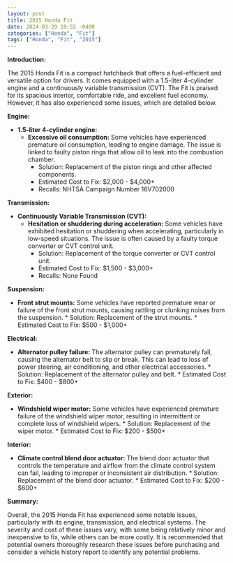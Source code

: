 ```yaml
---
layout: post
title: 2015 Honda Fit
date: 2024-03-29 19:55 -0400
categories: ["Honda", "Fit"]
tags: ["Honda", "Fit", "2015"]
---
```

**Introduction:**

The 2015 Honda Fit is a compact hatchback that offers a fuel-efficient and versatile option for drivers. It comes equipped with a 1.5-liter 4-cylinder engine and a continuously variable transmission (CVT). The Fit is praised for its spacious interior, comfortable ride, and excellent fuel economy. However, it has also experienced some issues, which are detailed below.

**Engine:**

* **1.5-liter 4-cylinder engine:**
    * **Excessive oil consumption:** Some vehicles have experienced premature oil consumption, leading to engine damage. The issue is linked to faulty piston rings that allow oil to leak into the combustion chamber.
      * Solution: Replacement of the piston rings and other affected components.
      * Estimated Cost to Fix: $2,000 - $4,000+
      * Recalls: NHTSA Campaign Number 16V702000

**Transmission:**

* **Continuously Variable Transmission (CVT):**
    * **Hesitation or shuddering during acceleration:** Some vehicles have exhibited hesitation or shuddering when accelerating, particularly in low-speed situations. The issue is often caused by a faulty torque converter or CVT control unit.
      * Solution: Replacement of the torque converter or CVT control unit.
      * Estimated Cost to Fix: $1,500 - $3,000+
      * Recalls: None Found

**Suspension:**

* **Front strut mounts:** Some vehicles have reported premature wear or failure of the front strut mounts, causing rattling or clunking noises from the suspension.
      * Solution: Replacement of the strut mounts.
      * Estimated Cost to Fix: $500 - $1,000+

**Electrical:**

* **Alternator pulley failure:** The alternator pulley can prematurely fail, causing the alternator belt to slip or break. This can lead to loss of power steering, air conditioning, and other electrical accessories.
      * Solution: Replacement of the alternator pulley and belt.
      * Estimated Cost to Fix: $400 - $800+

**Exterior:**

* **Windshield wiper motor:** Some vehicles have experienced premature failure of the windshield wiper motor, resulting in intermittent or complete loss of windshield wipers.
      * Solution: Replacement of the wiper motor.
      * Estimated Cost to Fix: $200 - $500+

**Interior:**

* **Climate control blend door actuator:** The blend door actuator that controls the temperature and airflow from the climate control system can fail, leading to improper or inconsistent air distribution.
      * Solution: Replacement of the blend door actuator.
      * Estimated Cost to Fix: $200 - $600+

**Summary:**

Overall, the 2015 Honda Fit has experienced some notable issues, particularly with its engine, transmission, and electrical systems. The severity and cost of these issues vary, with some being relatively minor and inexpensive to fix, while others can be more costly. It is recommended that potential owners thoroughly research these issues before purchasing and consider a vehicle history report to identify any potential problems.

